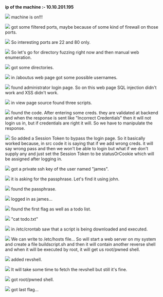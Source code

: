 **ip of the machine :- 10.10.201.195**

![](attachment/dce11bd0a08baf7ae6b55c81e2eb5db2.png)
machine is on!!!

![](attachment/658d3762824ee45e83554958ed372146.png)
got some filtered ports, maybe because of some kind of firewall on those ports.

![](attachment/892a5a9e4d6824f461da76b08639d7eb.png)
So interesting ports are 22 and 80 only.

![](attachment/6d8efee372c4e578fdc0ec9552593501.png)
So let's go for directory fuzzing right now and then manual web enumeration.

![](attachment/9c08678a0ff5759661ee178952ca35b6.png)
got some directories.

![](attachment/34b08d792f1ce1778b2903b5264a8569.png)
in /aboutus web page got some possible usernames.

![](attachment/27bf0b3e5f17ac5aba746c370e4b4cd6.png)
found administrator login page. So on this web page SQL injection didn't work and XSS didn't work.

![](attachment/a83c6e1864c36e9ee9b63d8ca23b53af.png)
in view page source found three scripts.

![](attachment/373acec03e17ac51a354f79dc4352e80.png)
found the code. After entering some creds. they are validated at backend and when the response is sent like "Incorrect Credentials" then it will not login us in, but if credentials are right it will. So we have to manipulate the response.

![](attachment/4c68c321c34ad024a6373b1957c6f78b.png)
So added a Session Token to bypass the login page. So it basically worked because, in src code it is saying that if we add wrong creds. it will say wrong pass and then we won't be able to login but what if we don't supply any and just set the Session Token to be statusOrCookie which will be assigned after logging in.

![](attachment/6d0e7c26260b4cf54497314bdb683e6c.png)
got a private ssh key of the user named "james".

![](attachment/df1416e0af2e4ad694d4f2d2bd0a599d.png)
it is asking for the passphrase. Let's find it using john.

![](attachment/e7fda22218e3b2dad3d5c0e2fcd1336a.png)
found the passphrase.

![](attachment/8c46d77bfb8b87675ef2ccd968b6a646.png)
logged in as james...

![](attachment/3e6a43677ce51104f9c24713b629dca2.png)
found the first flag as well as a todo list.

![](attachment/b5416eb263b397ca55c4bed32b23927f.png)
"cat todo.txt"

![](attachment/cbde7d2a669bf716c7e4746b2c0f8c26.png)
in /etc/crontab saw that a script is being downloaded and executed.

![](attachment/f32a22edf72fdf77405af049c82c1061.png)
We can write to /etc/hosts file... So will start a web server on my system and create a file buildscript.sh and then it will contain another reverse shell and when it will be executed by root, it will get us root/pwned shell.

![](attachment/44f108ff061065cd6dfd7c3ba4dc33c5.png)
added revshell.

![](attachment/b39e1b23ac41a0f6b7aeb3b17182fcf5.png)
It will take some time to fetch the revshell but still it's fine.

![](attachment/eeaafec96df20f1792e8313ef033e2f5.png)
got root/pwned shell.

![](attachment/a7f307111f83953470aca0ed9beee75d.png)
got last flag...